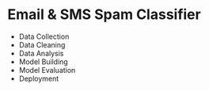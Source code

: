 # Email & SMS Spam Classifier


- Data Collection
- Data Cleaning
- Data Analysis
- Model Building
- Model Evaluation
- Deployment